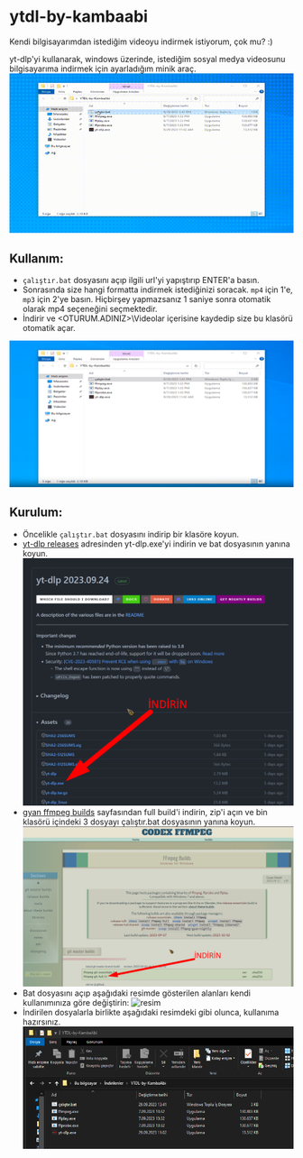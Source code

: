 # ytdl-by-kambaabi

Kendi bilgisayarımdan istediğim videoyu indirmek istiyorum, çok mu? :)

yt-dlp'yi kullanarak, windows üzerinde, istediğim sosyal medya videosunu bilgisayarıma indirmek için ayarladığım minik araç.
![ss](banner.gif)

## Kullanım:

- `çalıştır.bat` dosyasını açıp ilgili url'yi yapıştırıp ENTER'a basın.
- Sonrasında size hangi formatta indirmek istediğinizi soracak. `mp4` için 1'e, `mp3` için 2'ye basın. Hiçbirşey yapmazsanız 1 saniye sonra otomatik olarak mp4 seçeneğini seçmektedir.
- İndirir ve <OTURUM.ADINIZ>\Videolar içerisine kaydedip size bu klasörü otomatik açar.

[![Kullanım Videosu](ss2.png)](screen-record.mp4)

## Kurulum:

- Öncelikle `çalıştır.bat` dosyasını indirip bir klasöre koyun.
- [yt-dlp releases](https://github.com/yt-dlp/yt-dlp/releases) adresinden yt-dlp.exe'yi indirin ve bat dosyasının yanına koyun.
  ![yt-dlp indirme yeri](dl1.png)
- [gyan ffmpeg builds](https://www.gyan.dev/ffmpeg/builds/) sayfasından full build'i indirin, zip'i açın ve bin klasörü içindeki 3 dosyayı çalıştır.bat dosyasının yanına koyun.
  ![ffpmeg indirme yeri](dl2.png)
- Bat dosyasını açıp aşağıdaki resimde gösterilen alanları kendi kullanımınıza göre değiştirin:
![resim](https://github.com/Kambaa/ytdl-by-kambaabi/assets/5601326/c9f207f3-3159-43e0-8681-82c447e69cc2)
- İndirilen dosyalarla birlikte aşağıdaki resimdeki gibi olunca, kullanıma hazırsınız.
  ![kullanıma hazır hali](dl3.png)
